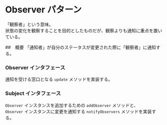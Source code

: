 # Observer パターン
「観察者」という意味。  
状態の変化を観察することを目的としたものだが、観察よりも通知に重点を置いている。  

##　概要
「通知者」が自分のステータスが変更された際に「観察者」に通知する。  

### Observer インタフェース
通知を受ける窓口となる `update` メソッドを実装する。  

### Subject インタフェース
`Observer` インスタンスを追加するための `addObserver` メソッドと、  
`Observer` インスタンスに変更を通知する `notifyObservers` メソッドを実装する。
